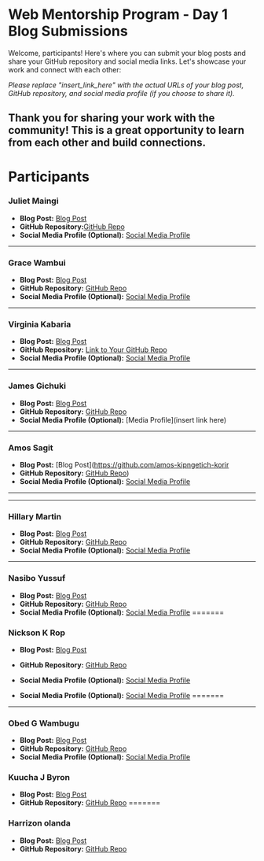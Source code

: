 # Web Mentorship Program - Day 1 Blog Submissions

Welcome, participants! Here's where you can submit your blog posts and share your GitHub repository and social media links. Let's showcase your work and connect with each other:

*Please replace "insert_link_here" with the actual URLs of your blog post, GitHub repository, and social media profile (if you choose to share it).*

Thank you for sharing your work with the community! This is a great opportunity to learn from each other and build connections.
---
# Participants
### Juliet Maingi

- **Blog Post:** [Blog Post](https://github.com/CodeDroid999/SES-Web-Developer-Mentorship/pull/1/commits/216a758a4bfdc28df2cd6456ec71ca0314b88ef2)
- **GitHub Repository:**[GitHub Repo](https://github.com/Juliet569/Introduction-to-Web-Design-and-Github)
- **Social Media Profile (Optional):** [Social Media Profile](insert_link_here)

---

### Grace Wambui

- **Blog Post:** [Blog Post](https://github.com/WaiyegoGrace/SES-Web-Developer-Mentorship)
- **GitHub Repository:** [GitHub Repo](https://github.com/WaiyegoGrace/Learning-web-design-)
- **Social Media Profile (Optional):** [Social Media Profile](https://www.linkedin.com/in/grace-wambui-a4326a264?trk=contact-info)

---
### Virginia Kabaria

- **Blog Post:** [Blog Post](https://github.com/Kabaria33/SES-Web-mentorship/blob/dafd9226ba4d7d0f27c2784e1f5d99ca6205f0dc/0x01_Introduction-to-the-internet/README.md)
- **GitHub Repository:** [Link to Your GitHub Repo](https://github.com/Kabaria33/SES-Web-mentorship.git)
- **Social Media Profile (Optional):** [Social Media Profile](insert_link_here)


---

### James Gichuki

- **Blog Post:** [Blog Post](https://github.com/gichuki221/SES-Web-Mentorship/blob/main/README.md)
- **GitHub Repository:** [GitHub Repo](https://github.com/gichuki221/SES-Web-Developer-Mentorship)
- **Social Media Profile (Optional):** [Media Profile](insert link here)

---

### Amos Sagit

- **Blog Post:** [Blog Post](https://github.com/amos-kipngetich-korir  
- **GitHub Repository:** [GitHub Repo](https://github.com/amos-kipngetich-korir/SES-Web-Developer-Mentorship))
- **Social Media Profile (Optional):** [Social Media Profile](https://www.linkedin.com/in/amos-sagit-9369441b3/?lipi=urn%3Ali%3Apage%3Ad_flagship3_feed%3B1jsYdEQCTbWN3X%2BBZFZB%2BA%3D%3D)

---


---

### Hillary Martin

- **Blog Post:** [Blog Post](https://github.com/murimzz1/murimi-web-dev1/tree/main)
- **GitHub Repository:** [GitHub Repo](https://github.com/murimzz1/murimi-web-dev1)
- **Social Media Profile (Optional):** [Social Media Profile](https://www.linkedin.com/in/hillary-murimi-473248239/)

---

### Nasibo Yussuf

- **Blog Post:** [Blog Post](https://github.com/Nasib-04/Ses-web-mentorship/tree/main/0x01_Introduction-to-the-internet)
- **GitHub Repository:** [GitHub Repo](https://github.com/Nasib-04/Ses-web-mentorship)
- **Social Media Profile (Optional):** [Social Media Profile](insert_link_here)
=======
### Nickson K Rop

- **Blog Post:** [Blog Post](https://github.com/nicky-ops/SES-Web-mentorship)
- **GitHub Repository:** [GitHub Repo](https://github.com/nicky-ops/SES-Web-mentorship)
- **Social Media Profile (Optional):** [Social Media Profile](https://twitter.com/nickyrutto)



- **Social Media Profile (Optional):** [Social Media Profile](insert_link_here)
=======

---
### Obed G Wambugu

- **Blog Post:** [Blog Post](https://github.com/sbgaks/SES-Web-mentorship/blob/main/0x01_Introduction-to-the-internet/README.md)
- **GitHub Repository:** [GitHub Repo](https://github.com/sbgaks/SES-Web-mentorship/tree/main)
- **Social Media Profile (Optional):** [Social Media Profile](https://www.linkedin.com/in/obed-wambugu-a74839229/)

### Kuucha J Byron

- **Blog Post:** [Blog Post](https://github.com/Byronkuucha/SES-Web-mentorship/blob/main/0x01_Introduction-to-the-internet/README.md)
- **GitHub Repository:** [GitHub Repo](https://github.com/Byronkuucha/SES-Web-mentorship)
=======
### Harrizon olanda

- **Blog Post:** [Blog Post](https://github.com/HarrizonOlanda/ses-web-mentorship/blob/main/0x01_Introduction-to-the-internet/README.md)
- **GitHub Repository:** [GitHub Repo](https://github.com/HarrizonOlanda/ses-web-mentorship/tree/main)

